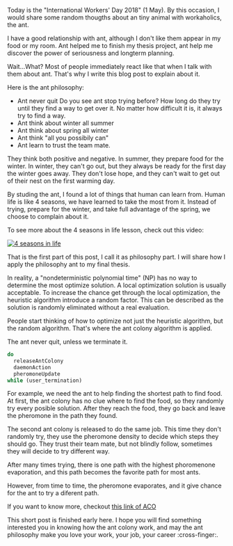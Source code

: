 Today is the "International Workers' Day 2018" (1 May). By this occasion,  I would share some random thougths about an tiny animal with workaholics, the ant.

I have a good relationship with ant, although I don't like them appear in my food or my room.
Ant helped me to finish my thesis project, ant help me discover the power of seriousness and longterm planning.

Wait...What? Most of people immediately react like that when I talk with them about ant.
That's why I write this blog post to explain about it.

Here is the ant philosophy:

- Ant never quit
  Do you see ant stop trying before? How long do they try until they find a way to get over it. No matter how difficult it is, it always try to find a way.
- Ant think about winter all summer
- Ant think about spring all winter
- Ant think "all you possibily can"
- Ant learn to trust the team mate.

They think both positive and negative. In summer, they prepare food for the winter. In winter, they can't go out, but they always be ready for
the first day the winter goes away. They don't lose hope, and they can't wait to get out of their nest on the first warming day.

By studing the ant, I found a lot of things that human can learn from. Human life is like 4 seasons, we have learned to take the most from it.
Instead of trying, prepare for the winter, and take full advantage of the spring, we choose to complain about it.

To see more about the 4 seasons in life lesson, check out this video:

[![4 seasons in life](https://img.youtube.com/vi/IBD03lfmdz4/0.jpg)](https://www.youtube.com/watch?v=IBD03lfmdz4)

That is the first part of this post, I call it as philosophy part. I will share how I apply the philosophy ant to my final thesis.

In reality, a "nondeterministic polynomial time" (NP) has no way to determine the most optimize solution. A local optimization solution is usually acceptable.
To increase the chance get through the local optimization, the heuristic algorithm introduce a random factor. This can be described as the solution is randomly eliminated without a real evaluation.

People start thinking of how to optimize not just the heuristic algorithm, but the random algorithm. That's where the ant colony algorithm is applied.

The ant never quit, unless we terminate it.

```ruby
do
  releaseAntColony
  daemonAction
  pheromoneUpdate
while (user_termination)
```

For example, we need the ant to help finding the shortest path to find food.
At first, the ant colony has no clue where to find the food, so they randomly try every posible solution. After they reach the food, they go back and leave the pheromone in the path they found.

The second ant colony is released to do the same job. This time they don't randomly try, they use the pheromone density to decide which steps they should go. They trust their team mate, but not blindly follow, sometimes they will decide to try different way.

After many times trying, there is one path with the highest phoromenone evaporation, and this path becomes the favorite path for most ants.

However, from time to time, the pheromone evaporates, and it give chance for the ant to try a diferent path.

If you want to know more, checkout [this link of ACO](https://en.wikipedia.org/wiki/Ant_colony_optimization_algorithms)

This short post is finished early here. I hope you will find something interested you in knowing how the ant colony work, and may the ant philosophy make you love your work, your job, your career :cross-finger:.
